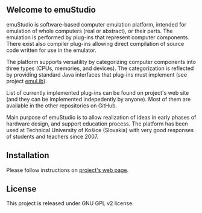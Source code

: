 Welcome to emuStudio
---------------------

emuStudio is software-based computer emulation platform, intended for emulation of whole computers (real or abstract), or
their parts. The emulation is performed by plug-ins that represent computer components. There exist also compiler
plug-ins allowing direct compilation of source code written for use in the emulator.

The platform supports versatility by categorizing computer components into three types (CPUs, memories, and devices). The
categorization is reflected by providing standard Java interfaces that plug-ins must implement (see project
 [emuLib](http://github.com/vbmacher/emuLib)).

List of currently implemented plug-ins can be found on project's web site (and they can be implemented indepedently by anyone).
Most of them are available in the other repositories on GitHub.

Main purpose of emuStudio is to allow realization of ideas in early phases of hardware design, and support education process.
The platform has been used at Technical University of Košice (Slovakia) with very good responses of students and teachers since
2007.

Installation
------------

Please follow instructions on [project's web page](http://emustudio.sourceforge.net/downloads.html).

License
-------

This project is released under GNU GPL v2 license.
